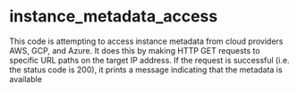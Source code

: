 # instance_metadata_access
This code is attempting to access instance metadata from cloud providers AWS, GCP, and Azure. It does this by making HTTP GET requests to specific URL paths on the target IP address. If the request is successful (i.e. the status code is 200), it prints a message indicating that the metadata is available
